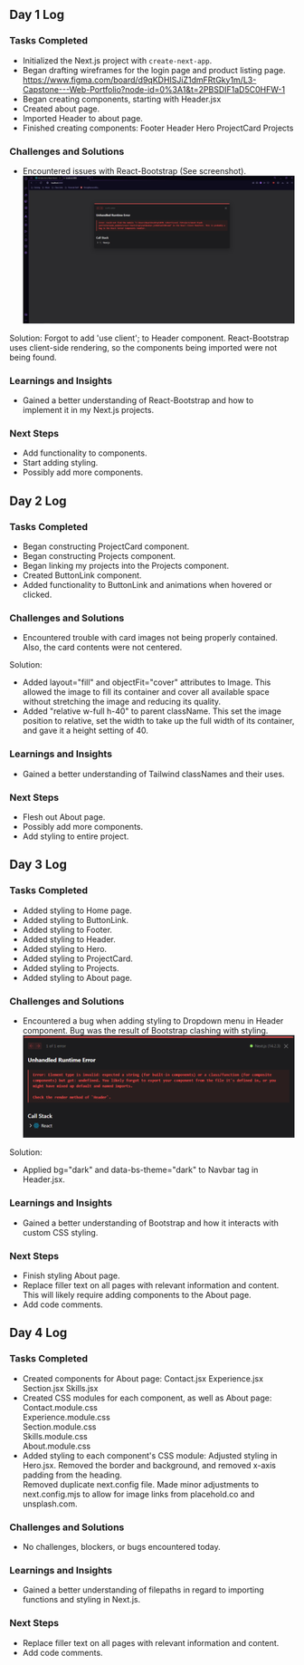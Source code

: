 ## Day 1 Log

### Tasks Completed

- Initialized the Next.js project with `create-next-app`.
- Began drafting wireframes for the login page and product listing page.
  https://www.figma.com/board/d9qKDHISJiZ1dmFRtGky1m/L3-Capstone---Web-Portfolio?node-id=0%3A1&t=2PBSDIF1aD5C0HFW-1
- Began creating components, starting with Header.jsx
- Created about page.
- Imported Header to about page.
- Finished creating components:
  Footer
  Header
  Hero
  ProjectCard
  Projects

### Challenges and Solutions

- Encountered issues with React-Bootstrap (See screenshot).
  ![alt text](image.png)

Solution: Forgot to add 'use client'; to Header component. React-Bootstrap uses client-side rendering, so the components being imported were not being found.

### Learnings and Insights

- Gained a better understanding of React-Bootstrap and how to implement it in my Next.js projects.

### Next Steps

- Add functionality to components.
- Start adding styling.
- Possibly add more components.

## Day 2 Log

### Tasks Completed

- Began constructing ProjectCard component.
- Began constructing Projects component.
- Began linking my projects into the Projects component.
- Created ButtonLink component.
- Added functionality to ButtonLink and animations when hovered or clicked.

### Challenges and Solutions

- Encountered trouble with card images not being properly contained. Also, the card contents were not centered.

Solution:

- Added layout="fill" and objectFit="cover" attributes to Image. This allowed the image to fill its container and cover all available space without stretching the image and reducing its quality.
- Added "relative w-full h-40" to parent className. This set the image position to relative, set the width to take up the full width of its container, and gave it a height setting of 40.

### Learnings and Insights

- Gained a better understanding of Tailwind classNames and their uses.

### Next Steps

- Flesh out About page.
- Possibly add more components.
- Add styling to entire project.

## Day 3 Log

### Tasks Completed

- Added styling to Home page.
- Added styling to ButtonLink.
- Added styling to Footer.
- Added styling to Header.
- Added styling to Hero.
- Added styling to ProjectCard.
- Added styling to Projects.
- Added styling to About page.

### Challenges and Solutions

- Encountered a bug when adding styling to Dropdown menu in Header component. Bug was the result of Bootstrap clashing with styling.
  ![alt text](image-1.png)

Solution:

- Applied bg="dark" and data-bs-theme="dark" to Navbar tag in Header.jsx.

### Learnings and Insights

- Gained a better understanding of Bootstrap and how it interacts with custom CSS styling.

### Next Steps

- Finish styling About page.
- Replace filler text on all pages with relevant information and content. This will likely require adding components to the About page.
- Add code comments.

## Day 4 Log

### Tasks Completed

- Created components for About page:
Contact.jsx
Experience.jsx
Section.jsx
Skills.jsx
- Created CSS modules for each component, as well as About page:
  Contact.module.css  
  Experience.module.css  
  Section.module.css  
  Skills.module.css  
About.module.css
- Added styling to each component's CSS module:
  Adjusted styling in Hero.jsx. Removed the border and background, and removed x-axis padding from the heading.  
  Removed duplicate next.config file. Made minor adjustments to next.config.mjs to allow for image links from placehold.co and unsplash.com.  

### Challenges and Solutions

- No challenges, blockers, or bugs encountered today.

### Learnings and Insights

- Gained a better understanding of filepaths in regard to importing functions and styling in Next.js.

### Next Steps

- Replace filler text on all pages with relevant information and content.
- Add code comments.
